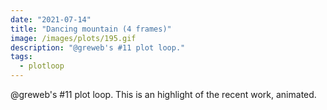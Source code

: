 ```yaml
---
date: "2021-07-14"
title: "Dancing mountain (4 frames)"
image: /images/plots/195.gif
description: "@greweb's #11 plot loop."
tags:
  - plotloop
---
```


@greweb's #11 plot loop. This is an highlight of the recent work, animated.

